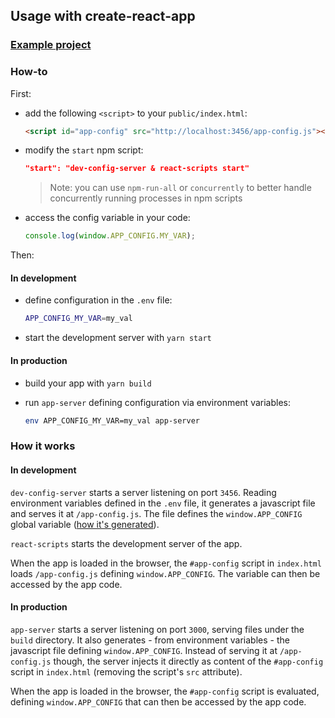 ## Usage with create-react-app

### [Example project](../examples/create-react-app/)

### How-to

First:

- add the following `<script>` to your `public/index.html`:

  ```html
  <script id="app-config" src="http://localhost:3456/app-config.js"></script>
  ```

- modify the `start` npm script:

  ```json
  "start": "dev-config-server & react-scripts start"
  ```

  > Note: you can use `npm-run-all` or `concurrently` to better handle
  > concurrently running processes in npm scripts

- access the config variable in your code:
  ```js
  console.log(window.APP_CONFIG.MY_VAR);
  ```

Then:

#### In development

- define configuration in the `.env` file:

  ```sh
  APP_CONFIG_MY_VAR=my_val
  ```

- start the development server with `yarn start`

#### In production

- build your app with `yarn build`

- run `app-server` defining configuration via environment variables:
  ```sh
  env APP_CONFIG_MY_VAR=my_val app-server
  ```

### How it works

#### In development

`dev-config-server` starts a server listening on port `3456`. Reading
environment variables defined in the `.env` file, it generates a javascript file
and serves it at `/app-config.js`. The file defines the `window.APP_CONFIG`
global variable ([how it's generated](config-generation.md)).

`react-scripts` starts the development server of the app.

When the app is loaded in the browser, the `#app-config` script in `index.html`
loads `/app-config.js` defining `window.APP_CONFIG`. The variable can then be
accessed by the app code.

#### In production

`app-server` starts a server listening on port `3000`, serving files under the
`build` directory. It also generates - from environment variables - the
javascript file defining `window.APP_CONFIG`. Instead of serving it at
`/app-config.js` though, the server injects it directly as content of the
`#app-config` script in `index.html` (removing the script's `src` attribute).

When the app is loaded in the browser, the `#app-config` script is evaluated,
defining `window.APP_CONFIG` that can then be accessed by the app code.
